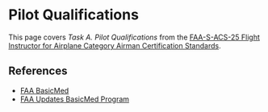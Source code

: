 # Pilot Qualifications

This page covers *Task A. Pilot Qualifications* from the [FAA-S-ACS-25 Flight Instructor for Airplane Category Airman Certification Standards](https://www.faa.gov/training_testing/testing/acs/cfi_airplane_acs_25.pdf).

<!--@include: ./docs/src/includes/pilot-qualifications.md | shift:1-->

<!--@include: ./docs/src/includes/required-documents-ppm.md | shift:1-->

## References

* [FAA BasicMed](https://www.faa.gov/licenses_certificates/airmen_certification/basic_med)
* [FAA Updates BasicMed Program](https://www.faa.gov/newsroom/faa-updates-basicmed-program)
